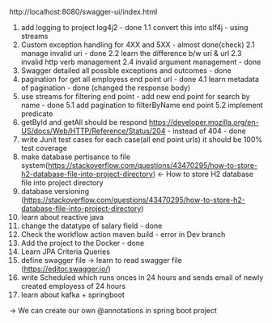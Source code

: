 http://localhost:8080/swagger-ui/index.html
1. add logging to project log4j2 - done
  1.1 convert this into slf4j - using streams
2. Custom exception handling for 4XX and 5XX - almost done(check)
  2.1 manage invalid uri - done
  2.2 learn the difference b/w uri & url
  2.3 invalid http verb management
  2.4 invalid argument management - done
3. Swagger detailed all possible exceptions and outcomes - done
4. pagination for get all employess end point url - done
  4.1 learn metadata of pagination - done (changed the response body)
5. use streams for filtering end point - add new end point for search by name - done
  5.1 add pagination to filterByName end point
  5.2 implement predicate
7. getById and getAll should be respond https://developer.mozilla.org/en-US/docs/Web/HTTP/Reference/Status/204 - instead of 404 - done
8. write Junit test cases for each case(all end point urls) it should be 100% test coverage
9. make database pertisance to file system(https://stackoverflow.com/questions/43470295/how-to-store-h2-database-file-into-project-directory) <- How to store H2 database file into project directory
10. database versioning (https://stackoverflow.com/questions/43470295/how-to-store-h2-database-file-into-project-directory)
11. learn about reactive java
12. change the datatype of salary field - done
13. Check the workflow action maven build - error in Dev branch
14. Add the project to the Docker - done
15. Learn JPA Criteria Queries
16. define swagger file -> learn to read swagger file (https://editor.swagger.io/)
17. write Scheduled which runs onces in 24 hours and sends email of newly created employess of 24 hours
18. learn about kafka + springboot


-> We can create our own @annotations in spring boot project
